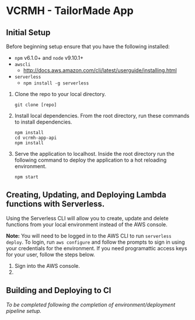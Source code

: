 # VCRMH - TailorMade App

## Initial Setup
Before beginning setup ensure that you have the following installed:
* `npm` v6.1.0+ and `node` v9.10.1+
* `awscli`
  * http://docs.aws.amazon.com/cli/latest/userguide/installing.html
* `serverless`
  * `npm install -g serverless`

1. Clone the repo to your local directory.
   ```
   git clone [repo]
   ```

2. Install local dependencies.
   From the root directory, run these commands to install dependencies.
   ```
   npm install
   cd vcrmh-app-api
   npm install
   ```

3. Serve the application to localhost.
   Inside the root directory run the following command to deploy the application to a hot reloading environment.
   ```
   npm start
   ```
   

## Creating, Updating, and Deploying Lambda functions with Serverless.
Using the Serverless CLI will allow you to create, update and delete functions from your local environment instead of the AWS console.

**Note:** You will need to be logged in to the AWS CLI to run `serverless deploy`.  To login, run `aws configure` and follow the prompts to sign in using your credentials for the environment. If you need programattic access keys for your user, follow the steps below.

1. Sign into the AWS console.
2. 

## Building and Deploying to CI
*To be completed following the completion of environment/deployment pipeline setup.*


